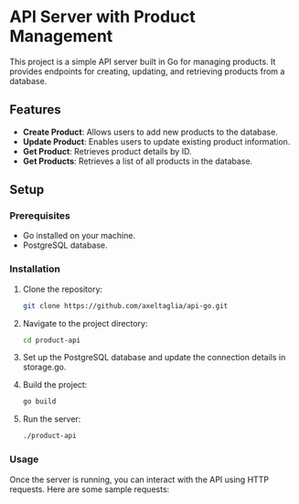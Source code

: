 # API Server with Product Management

This project is a simple API server built in Go for managing products. It provides endpoints for creating, updating, and retrieving products from a database.

## Features

- **Create Product**: Allows users to add new products to the database.
- **Update Product**: Enables users to update existing product information.
- **Get Product**: Retrieves product details by ID.
- **Get Products**: Retrieves a list of all products in the database.

## Setup

### Prerequisites

- Go installed on your machine.
- PostgreSQL database.

### Installation

1. Clone the repository:

   ```bash
   git clone https://github.com/axeltaglia/api-go.git

2. Navigate to the project directory:
   
   ```bash
   cd product-api

3. Set up the PostgreSQL database and update the connection details in storage.go.
4. Build the project:

   ```bash
   go build
   
5. Run the server:
   ```bash
   ./product-api


### Usage

Once the server is running, you can interact with the API using HTTP requests. Here are some sample requests:
